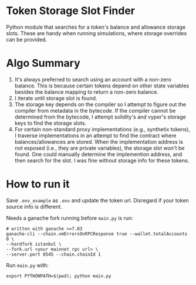 # Token Storage Slot Finder

Python module that searches for a token's balance and allowance storage slots.
These are handy when running simulations, where storage overrides can be
provided.

# Algo Summary

1. It's always preferred to search using an account with a non-zero balance.
   This is because certain tokens depend on other state variables besides the
   balance mapping to return a non-zero balance. 
2. I iterate until storage slot is found.
3. The storage key depends on the compiler so I attempt to figure out the
   compiler from metadata in the bytecode. If the compiler cannot be determined
   from the bytecode, I attempt solidity's and vyper's storage keys to find the
   storage slots.
4. For certain non-standard proxy implementations (e.g., synthetix tokens), I
   traverse implementations in an attempt to find the contract where
   balances/allowances are stored. When the implementation address is not
   exposed (i.e., they are private variables), the storage slot won't be found.
   One could manually determine the implemention address, and then search for
   the slot. I was fine without storage info for these tokens.

# How to run it

Save `.env_example` as `.env` and update the token url. Disregard if your token
source info is different.

Needs a ganache fork running before `main.py` is run:

```
# written with ganache >=7.03
ganache-cli --chain.vmErrorsOnRPCResponse true --wallet.totalAccounts 0 \
--hardfork istanbul \
--fork.url <your mainnet rpc url> \
--server.port 8545 --chain.chainId 1
```

Run `main.py` with:

```
export PYTHONPATH=$(pwd); python main.py
```
